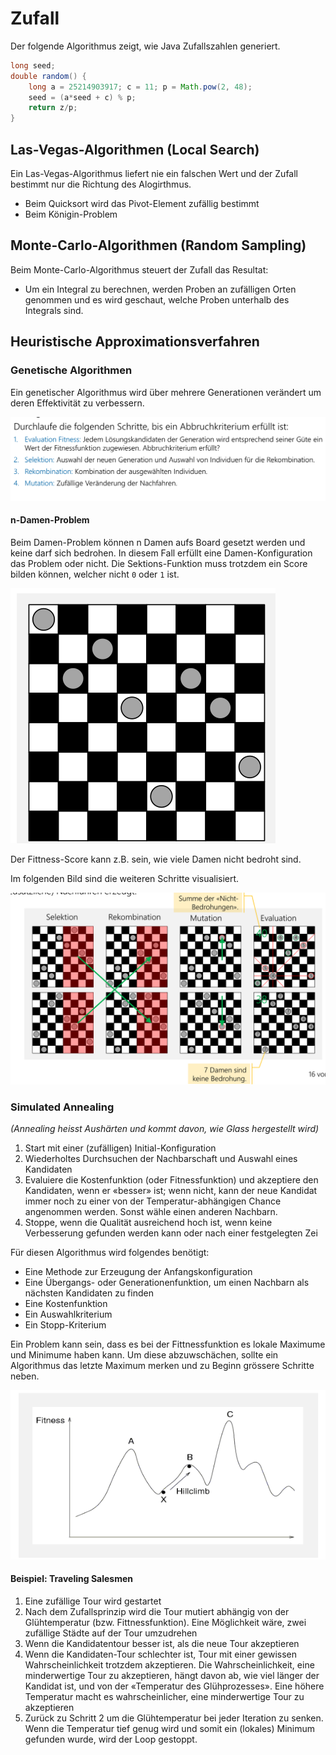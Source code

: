 # Zufall

Der folgende Algorithmus zeigt, wie Java Zufallszahlen generiert.

```java
long seed;
double random() {
    long a = 25214903917; c = 11; p = Math.pow(2, 48);
    seed = (a*seed + c) % p;
    return z/p;
}
```

## Las-Vegas-Algorithmen (Local Search)

Ein Las-Vegas-Algorithmus liefert nie ein falschen Wert und der Zufall bestimmt nur die Richtung des Alogirthmus.

* Beim Quicksort wird das Pivot-Element zufällig bestimmt
* Beim Königin-Problem

## Monte-Carlo-Algorithmen (Random Sampling)

Beim Monte-Carlo-Algorithmus steuert der Zufall das Resultat:

* Um ein Integral zu berechnen, werden Proben an zufälligen Orten genommen und es wird geschaut, welche Proben unterhalb des Integrals sind.

## Heuristische Approximationsverfahren

### Genetische Algorithmen

Ein genetischer Algorithmus wird über mehrere Generationen verändert um deren Effektivität zu verbessern.

![image-20221220101603615](res/Zufall/image-20221220101603615.png)

#### n-Damen-Problem

Beim Damen-Problem können n Damen aufs Board gesetzt werden und keine darf sich bedrohen. In diesem Fall erfüllt eine Damen-Konfiguration das Problem oder nicht. Die Sektions-Funktion muss trotzdem ein Score bilden können, welcher nicht `0` oder `1` ist.

![image-20221220101754149](res/Zufall/image-20221220101754149.png)

Der Fittness-Score kann z.B. sein, wie viele Damen nicht bedroht sind. 

Im folgenden Bild sind die weiteren Schritte visualisiert.

![image-20221220101936180](res/Zufall/image-20221220101936180.png)

### Simulated Annealing

*(Annealing heisst Aushärten und kommt davon, wie Glass hergestellt wird)*

1. Start mit einer (zufälligen) Initial-Konfiguration
2. Wiederholtes Durchsuchen der Nachbarschaft und Auswahl eines Kandidaten
3. Evaluiere die Kostenfunktion (oder Fitnessfunktion) und akzeptiere den
    Kandidaten, wenn er «besser» ist; wenn nicht, kann der neue Kandidat immer noch zu einer von der Temperatur-abhängigen Chance angenommen werden. Sonst wähle einen anderen Nachbarn.
4. Stoppe, wenn die Qualität ausreichend hoch ist, wenn keine Verbesserung
    gefunden werden kann oder nach einer festgelegten Zei

Für diesen Algorithmus wird folgendes benötigt:

* Eine Methode zur Erzeugung der Anfangskonfiguration
* Eine Übergangs- oder Generationenfunktion, um einen Nachbarn als nächsten Kandidaten zu finden
* Eine Kostenfunktion
* Ein Auswahlkriterium
* Ein Stopp-Kriterium

Ein Problem kann sein, dass es bei der Fittnessfunktion es lokale Maximume und Minimume haben kann. Um diese abzuwschächen, sollte ein Algorithmus das letzte Maximum merken und zu Beginn grössere Schritte neben.

![image-20221220103038087](res/Zufall/image-20221220103038087.png)

#### Beispiel: Traveling Salesmen

1. Eine zufällige Tour wird gestartet
2. Nach dem Zufallsprinzip wird die Tour mutiert abhängig von der Glühtemperatur (bzw. Fittnessfunktion). Eine Möglichkeit wäre, zwei zufällige Städte auf der Tour umzudrehen
3. Wenn die Kandidatentour besser ist, als die neue Tour akzeptieren
4. Wenn die Kandidaten-Tour schlechter ist, Tour mit einer gewissen Wahrscheinlichkeit trotzdem akzeptieren. Die Wahrscheinlichkeit, eine minderwertige Tour zu akzeptieren, hängt davon ab, wie viel länger der Kandidat ist, und von der «Temperatur des Glühprozesses». Eine höhere Temperatur macht es wahrscheinlicher, eine minderwertige Tour zu akzeptieren
5. Zurück zu Schritt 2 um die Glühtemperatur bei jeder Iteration zu senken. Wenn die Temperatur tief genug wird und somit ein (lokales) Minimum gefunden wurde, wird der Loop gestoppt.

